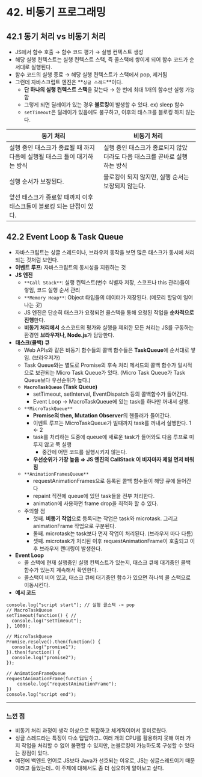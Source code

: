 # 42. 비동기 프로그래밍

## 42.1 동기 처리 vs 비동기 처리

- JS에서 함수 호출 → 함수 코드 평가 → 실행 컨텍스트 생성
- 해당 실행 컨텍스트는 실행 컨텍스트 스택, 즉 콜스택에 쌓이게 되어 함수 코드가 순서대로 실행된다.
- 함수 코드의 실행 종료 → 해당 실행 컨텍스트가 스택에서 pop, 제거됨
- 그런데 자바스크립트 엔진은 **`싱글 스레드`**이다.
    - **단 하나의 실행 컨텍스트 스택**을 갖는다 → 한 번에 최대 1개의 함수만 실행 가능함
    - 그렇게 되면 딜레이가 있는 경우 **블로킹**이 발생할 수 있다. ex) sleep 함수
    - `setTimeout`은 딜레이가 있음에도 불구하고, 이후의 태스크를 블로킹 하지 않는다.

| 동기 처리 | 비동기 처리 |
| --- | --- |
| 실행 중인 태스크가 종료될 때 까지 다음에 실행될 태스크 들이 대기하는 방식 | 실행 중인 태스크가 종료되지 않았더라도 다음 태스크를 곧바로 실행하는 방식 |
| 실행 순서가 보장된다.  | 블로킹이 되지 않지만, 실행 순서는 보장되지 않는다. |
| 앞선 태스크가 종료할 때까지 이후 태스크들이 블로킹 되는 단점이 있다. |  |

## 42.2 Event Loop & Task Queue

- 자바스크립트는 싱글 스레드이나, 브라우저 동작을 보면 많은 태스크가 동시에 처리되는 것처럼 보인다.
- **이벤트 루프:** 자바스크립트의 동시성을 지원하는 것
- **JS 엔진**
    - `**Call Stack**`: 실행 컨텍스트(변수 식별자 저장, 스코프나 this 관리)들이 쌓임, 코드 실행 순서 관리
    - `**Memory Heap**`: Object 타입들의 데이터가 저장된다. (메모리 할당이 일어나는 곳)
    - JS 엔진은 단순히 태스크가 요청되면 콜스택을 통해 요청된 작업을 **순차적으로 진행**한다.
    - **비동기 처리에서** 소스코드의 평가와 실행을 제외한 모든 처리는 JS를 구동하는 환경인 **브라우저나, Node.js**가 담당한다.
- **태스크(콜백) 큐**
    - Web APIs와 같은 비동기 함수들의 콜백 함수들은 **TaskQueue**에 순서대로 쌓임. (브라우저가)
    - Task Queue와는 별도로 Promise의 후속 처리 메서드의 콜백 함수가 일시적으로 보관되는 Micro Task Queue가 있다. (Micro Task Queue가 Task Queue보다 우선순위가 높다.)
    - **`MacroTaskQueue` (Task Queue)**
        - setTimeout, setInterval, EventDispatch 등의 콜백함수가 들어간다.
        - Event Loop → MacroTaskQueue에 있는 task를 하나만 꺼내서 실행.
    - `**MicroTaskQueue**`
        - **Promise의 then, Mutation Observer**의 핸들러가 들어간다.
        - 이벤트 루프는 MicroTaskQueue가 빌때까지 task를 꺼내서 실행한다. 1 ← 2
        - task를 처리하는 도중에 queue에 새로운 task가 들어와도 다음 루프로 미루지 않고 쭉 실행
            - 중간에 어떤 코드를 실행시키지 않는다.
        - **우선순위가 가장 높음  ⇒ JS 엔진의 CallStack 이 비자마자 제일 먼저 비워짐**
    - `**AnimationFramesQueue**`
        - requestAnimationFrames으로 등록된 콜백 함수들이 해당 큐에 들어간다
        - repaint 직전에 queue에 있던 task들을 전부 처리한다.
        - animation에 사용하면 frame drop을 최적화 할 수 있다.
    - 주의할 점
        - 첫째. **비동기 작업**으로 등록되는 작업은 task와 microtask. 그리고 animationFrame 작업으로 구분된다.
        - 둘째. microtask는 task보다 먼저 작업이 처리된다. (브라우저 마다 다름)
        - 셋째. microtask가 처리된 이후 requestAnimationFrame이 호출되고 이후 브라우저 랜더링이 발생한다.
- **Event Loop**
    - 콜 스택에 현재 실행중인 실행 컨텍스트가 있는지, 태스크 큐에 대기중인 콜백 함수가 있는지 계속해서 확인한다.
    - 콜스택이 비어 있고, 태스크 큐에 대기중인 함수가 있으면 하나씩 콜 스택으로 이동시킨다.
- **예시 코드**

```tsx
console.log("script start"); // 실행 콜스택 -> pop
// MacroTaskQueue
setTimeout(function() { //
  console.log("setTimeout");
}, 1000);

// MicroTaskQueue
Promise.resolve().then(function() {
  console.log("promise1");
}).then(function() {
  console.log("promise2");
});

// AnimationFrameQueue
requestAnimationFrame(function {
    console.log("requestAnimationFrame");
})
console.log("script end");
```

---

### 느낀 점

- 비동기 처리 과정이 생각 이상으로 복잡하고 체계적이어서 흥미로웠다.
- 싱글 스레드라는 특징이 다소 답답하고.. 여러 개의 CPU를 활용하지 못해 여러 가지 작업을 처리할 수 없어 불편할 수 있지만, 논블로킹이 가능하도록 구성할 수 있다는 장점이 있다.
- 예전에 백엔드 언어로 JS보다 Java가 선호되는 이유로, JS는 싱글스레드이기 때문이라고 들었는데.. 이 주제에 대해서도 좀 더 심오하게 알아보고 싶다.